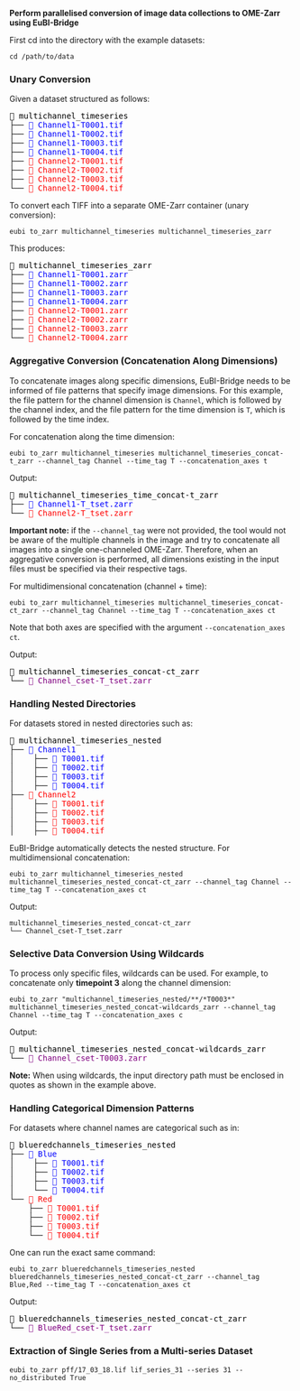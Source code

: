 **Perform parallelised conversion of image data collections to OME-Zarr using EuBI-Bridge**

First cd into the directory with the example datasets: 

`cd /path/to/data`

### Unary Conversion  

Given a dataset structured as follows:  

<div style="font-family: monospace;"> <span style="color: black;">📂 multichannel_timeseries</span><br> ├── <span style="color: blue;">📄 Channel1-T0001.tif</span><br> ├── <span style="color: blue;">📄 Channel1-T0002.tif</span><br> ├── <span style="color: blue;">📄 Channel1-T0003.tif</span><br> ├── <span style="color: blue;">📄 Channel1-T0004.tif</span><br> ├── <span style="color: red;">📄 Channel2-T0001.tif</span><br> ├── <span style="color: red;">📄 Channel2-T0002.tif</span><br> ├── <span style="color: red;">📄 Channel2-T0003.tif</span><br> └── <span style="color: red;">📄 Channel2-T0004.tif</span><br> </div>

To convert each TIFF into a separate OME-Zarr container (unary conversion):  

```shell
eubi to_zarr multichannel_timeseries multichannel_timeseries_zarr
```  

This produces:  

<div style="font-family: monospace;"> <span style="color: black;">📂 multichannel_timeseries_zarr</span><br> ├── <span style="color: blue;">📄 Channel1-T0001.zarr</span><br> ├── <span style="color: blue;">📄 Channel1-T0002.zarr</span><br> ├── <span style="color: blue;">📄 Channel1-T0003.zarr</span><br> ├── <span style="color: blue;">📄 Channel1-T0004.zarr</span><br> ├── <span style="color: red;">📄 Channel2-T0001.zarr</span><br> ├── <span style="color: red;">📄 Channel2-T0002.zarr</span><br> ├── <span style="color: red;">📄 Channel2-T0003.zarr</span><br> └── <span style="color: red;">📄 Channel2-T0004.zarr</span><br> </div>

### Aggregative Conversion (Concatenation Along Dimensions)  

To concatenate images along specific dimensions, EuBI-Bridge needs to be informed
of file patterns that specify image dimensions. For this example,
the file pattern for the channel dimension is `Channel`, which is followed by the channel index,
and the file pattern for the time dimension is `T`, which is followed by the time index.

For concatenation along the time dimension:

```shell
eubi to_zarr multichannel_timeseries multichannel_timeseries_concat-t_zarr --channel_tag Channel --time_tag T --concatenation_axes t
```  
Output:  

<div style="font-family: monospace;"> <span style="color: black;">📂 multichannel_timeseries_time_concat-t_zarr</span><br> ├── <span style="color: blue;">📄 Channel1-T_tset.zarr</span><br> └── <span style="color: red;">📄 Channel2-T_tset.zarr</span><br> </div>

**Important note:** if the `--channel_tag` were not provided, the tool would not be aware
of the multiple channels in the image and try to concatenate all images into a single one-channeled OME-Zarr. Therefore, 
when an aggregative conversion is performed, all dimensions existing in the input files must be specified via their respective tags. 

For multidimensional concatenation (channel + time):

```shell
eubi to_zarr multichannel_timeseries multichannel_timeseries_concat-ct_zarr --channel_tag Channel --time_tag T --concatenation_axes ct
```  

Note that both axes are specified with the argument `--concatenation_axes ct`.

Output:  

<div style="font-family: monospace;"> <span style="color: black;">📂 multichannel_timeseries_concat-ct_zarr</span><br> └── <span style="color: purple;">📄 Channel_cset-T_tset.zarr</span><br> </div>

### Handling Nested Directories  

For datasets stored in nested directories such as:  

<div style="font-family: monospace;">
  <span style="color: black;">📂 multichannel_timeseries_nested</span><br>
  ├── <span style="color: blue;">📁 Channel1</span><br>
  │&nbsp;&nbsp;&nbsp;&nbsp;├── <span style="color: blue;">📄 T0001.tif</span><br>
  │&nbsp;&nbsp;&nbsp;&nbsp;├── <span style="color: blue;">📄 T0002.tif</span><br>
  │&nbsp;&nbsp;&nbsp;&nbsp;├── <span style="color: blue;">📄 T0003.tif</span><br>
  │&nbsp;&nbsp;&nbsp;&nbsp;├── <span style="color: blue;">📄 T0004.tif</span><br>
  ├── <span style="color: red;">📁 Channel2</span><br>
  │&nbsp;&nbsp;&nbsp;&nbsp;├── <span style="color: red;">📄 T0001.tif</span><br>
  │&nbsp;&nbsp;&nbsp;&nbsp;├── <span style="color: red;">📄 T0002.tif</span><br>
  │&nbsp;&nbsp;&nbsp;&nbsp;├── <span style="color: red;">📄 T0003.tif</span><br>
  │&nbsp;&nbsp;&nbsp;&nbsp;├── <span style="color: red;">📄 T0004.tif</span><br>
</div>


EuBI-Bridge automatically detects the nested structure. For multidimensional concatenation:  

```shell
eubi to_zarr multichannel_timeseries_nested multichannel_timeseries_nested_concat-ct_zarr --channel_tag Channel --time_tag T --concatenation_axes ct
```  

Output:  

```shell
multichannel_timeseries_nested_concat-ct_zarr
└── Channel_cset-T_tset.zarr
```  


### Selective Data Conversion Using Wildcards  

To process only specific files, wildcards can be used. 
For example, to concatenate only **timepoint 3** along the channel dimension:  

```shell
eubi to_zarr "multichannel_timeseries_nested/**/*T0003*" multichannel_timeseries_nested_concat-wildcards_zarr --channel_tag Channel --time_tag T --concatenation_axes c
```  

Output:  

<div style="font-family: monospace;"> <span style="color: black;">📂 multichannel_timeseries_nested_concat-wildcards_zarr</span><br> └── <span style="color: purple;">📄 Channel_cset-T0003.zarr</span><br> </div>

**Note:** When using wildcards, the input directory path must be enclosed in quotes as shown in the example above.  

### Handling Categorical Dimension Patterns  

For datasets where channel names are categorical such as in:

<div style="font-family: monospace;">
  <span style="color: black;">📂 blueredchannels_timeseries_nested</span><br>
  ├── <span style="color: blue;">📁 Blue</span><br>
  │&nbsp;&nbsp;&nbsp;&nbsp;├── <span style="color: blue;">📄 T0001.tif</span><br>
  │&nbsp;&nbsp;&nbsp;&nbsp;├── <span style="color: blue;">📄 T0002.tif</span><br>
  │&nbsp;&nbsp;&nbsp;&nbsp;├── <span style="color: blue;">📄 T0003.tif</span><br>
  │&nbsp;&nbsp;&nbsp;&nbsp;└── <span style="color: blue;">📄 T0004.tif</span><br>
  └── <span style="color: red;">📁 Red</span><br>
  &nbsp;&nbsp;&nbsp;&nbsp;├── <span style="color: red;">📄 T0001.tif</span><br>
  &nbsp;&nbsp;&nbsp;&nbsp;├── <span style="color: red;">📄 T0002.tif</span><br>
  &nbsp;&nbsp;&nbsp;&nbsp;├── <span style="color: red;">📄 T0003.tif</span><br>
  &nbsp;&nbsp;&nbsp;&nbsp;└── <span style="color: red;">📄 T0004.tif</span><br>
</div>


One can run the exact same command:

```shell
eubi to_zarr blueredchannels_timeseries_nested blueredchannels_timeseries_nested_concat-ct_zarr --channel_tag Blue,Red --time_tag T --concatenation_axes ct
```  

Output:  

<div style="font-family: monospace;"> <span style="color: black;">📂 blueredchannels_timeseries_nested_concat-ct_zarr</span><br> └── <span style="color: purple;">📄 BlueRed_cset-T_tset.zarr</span><br> </div>

### Extraction of Single Series from a Multi-series Dataset

```shell
eubi to_zarr pff/17_03_18.lif lif_series_31 --series 31 --no_distributed True
```
